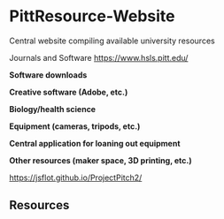 # PittResource-Website
Central website compiling available university resources

Journals and Software
  https://www.hsls.pitt.edu/

  **Software downloads**

  **Creative software (Adobe, etc.)**

  **Biology/health science**

  **Equipment (cameras, tripods, etc.)**

  **Central application for loaning out equipment**

  **Other resources (maker space, 3D printing, etc.)**

https://jsflot.github.io/ProjectPitch2/

## Resources
